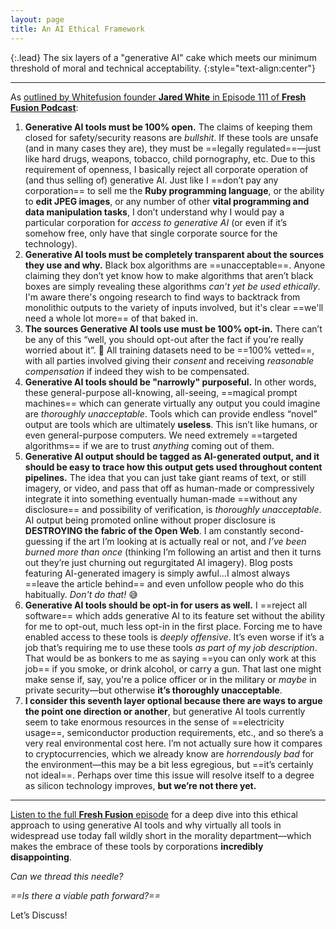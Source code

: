 ```yaml
---
layout: page
title: An AI Ethical Framework
---
```


{:.lead}
The six layers of a "generative AI" cake which meets our minimum threshold of moral and technical acceptability.
{:style="text-align:center"}


----

As [outlined by Whitefusion founder **Jared White** in Episode 111 of **Fresh Fusion Podcast**](https://jaredwhite.com/podcast/111/): 

1. **Generative AI tools must be 100% open.** The claims of keeping them closed for safety/security reasons are _bullshit_. If these tools are unsafe (and in many cases they are), they must be ==legally regulated==—just like hard drugs, weapons, tobacco, child pornography, etc. Due to this requirement of openness, I basically reject all corporate operation of (and thus selling of) generative AI. Just like I ==don’t pay any corporation== to sell me the **Ruby programming language**, or the ability to **edit JPEG images**, or any number of other **vital programming and data manipulation tasks**, I don’t understand why I would pay a particular corporation for _access to generative AI_ (or even if it’s somehow free, only have that single corporate source for the technology).
2. **Generative AI tools must be completely transparent about the sources they use and why.** Black box algorithms are ==unacceptable==. Anyone claiming they don’t yet know how to make algorithms that aren’t black boxes are simply revealing these algorithms _can’t yet be used ethically_. I'm aware there's ongoing research to find ways to backtrack from monolithic outputs to the variety of inputs involved, but it's clear ==we'll need a whole lot more== of that baked in.
3. **The sources Generative AI tools use must be 100% opt-in.** There can’t be any of this “well, you should opt-out after the fact if you’re really worried about it”. 🤨 All training datasets need to be ==100% vetted==, with all parties involved giving their _consent_ and receiving _reasonable compensation_ if indeed they wish to be compensated.
4. **Generative AI tools should be "narrowly" purposeful.** In other words, these general-purpose all-knowing, all-seeing, ==magical prompt machines== which can generate virtually any output you could imagine are _thoroughly unacceptable_. Tools which can provide endless “novel” output are tools which are ultimately **useless**. This isn’t like humans, or even general-purpose computers. We need extremely ==targeted algorithms== if we are to trust _anything_ coming out of them.
5. **Generative AI output should be tagged as AI-generated output, and it should be easy to trace how this output gets used throughout content pipelines.** The idea that you can just take giant reams of text, or still imagery, or video, and pass that off as human-made or compressively integrate it into something eventually human-made ==without any disclosure== and possibility of verification, is _thoroughly unacceptable_. AI output being promoted online without proper disclosure is **DESTROYING the fabric of the Open Web**. I am constantly second-guessing if the art I’m looking at is actually real or not, and _I’ve been burned more than once_ (thinking I’m following an artist and then it turns out they’re just churning out regurgitated AI imagery). Blog posts featuring AI-generated imagery is simply awful…I almost always ==leave the article behind== and even unfollow people who do this habitually. _Don't do that!_ 😅
6. **Generative AI tools should be opt-in for users as well.** I ==reject all software== which adds generative AI to its feature set without the ability for me to opt-out, much less opt-in in the first place. Forcing me to have enabled access to these tools is _deeply offensive_. It’s even worse if it’s a job that’s requiring me to use these tools _as part of my job description_. That would be as bonkers to me as saying ==you can only work at this job== if you smoke, or drink alcohol, or carry a gun. That last one might make sense if, say, you're a police officer or in the military or _maybe_ in private security—but otherwise **it’s thoroughly unacceptable**.
7. **I consider this seventh layer optional because there are ways to argue the point one direction or another**, but generative AI tools currently seem to take enormous resources in the sense of ==electricity usage==, semiconductor production requirements, etc., and so there’s a very real environmental cost here. I’m not actually sure how it compares to cryptocurrencies, which we already know are _horrendously bad_ for the environment—this may be a bit less egregious, but ==it’s certainly not ideal==. Perhaps over time this issue will resolve itself to a degree as silicon technology improves, **but we’re not there yet.**

----

[Listen to the full **Fresh Fusion** episode](https://jaredwhite.com/podcast/111/) for a deep dive into this ethical approach to using generative AI tools and why virtually all tools in widespread use today fall wildly short in the morality department—which makes the embrace of these tools by corporations **incredibly disappointing**.

_Can we thread this needle?_

_==Is there a viable path forward?==_

<sl-button variant="primary" size="large" pill onclick="document.querySelector('sl-dialog').show()">Let’s Discuss!</sl-button>
